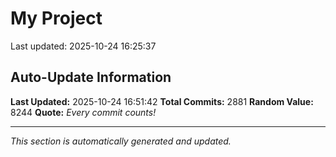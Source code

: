 # My Project


Last updated: 2025-10-24 16:25:37








































































































































































































































































































































































































































































































































































































































































































































































































































































































































































































































































































































































































































































































































































































































































































































































































































































































































































































































































































































































































































































































































































































































































































































































































































































































































































































































































































































































































































































































































































































































































































































































































































































































































































































## Auto-Update Information

**Last Updated:** 2025-10-24 16:51:42
**Total Commits:** 2881
**Random Value:** 8244
**Quote:** _Every commit counts!_

---
_This section is automatically generated and updated._